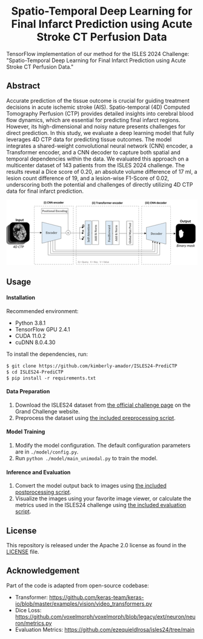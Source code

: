 

<div align="center">

# Spatio-Temporal Deep Learning for Final Infarct Prediction using Acute Stroke CT Perfusion Data

  
</div>

TensorFlow implementation of our method for the ISLES 2024 Challenge: "Spatio-Temporal Deep Learning for Final Infarct Prediction using Acute Stroke CT Perfusion Data."

## Abstract
Accurate prediction of the tissue outcome is crucial for guiding treatment decisions in acute ischemic stroke (AIS). Spatio-temporal (4D) Computed Tomography Perfusion (CTP) provides detailed insights into cerebral blood flow dynamics, which are essential for predicting final infarct regions. However, its high-dimensional and noisy nature presents challenges for direct prediction. In this study, we evaluate a deep learning model that fully leverages 4D CTP data for predicting tissue outcomes. The model integrates a shared-weight convolutional neural network (CNN) encoder, a Transformer encoder, and a CNN decoder to capture both spatial and temporal dependencies within the data. We evaluated this approach on a multicenter dataset of 143 patients from the ISLES 2024 challenge. The results reveal a Dice score of 0.20, an absolute volume difference of 17 ml, a lesion count difference of 19, and a lesion-wise F1-Score of 0.02, underscoring both the potential and challenges of directly utilizing 4D CTP data for final infarct prediction.

<p align="center">
<img src="https://github.com/kimberly-amador/ISLES24-PrediCTP/blob/main/figures/model_architecture.png" width="750">
</p>


## Usage

#### Installation

Recommended environment:

- Python 3.8.1
- TensorFlow GPU 2.4.1
- CUDA 11.0.2 
- cuDNN 8.0.4.30

To install the dependencies, run:

```shell
$ git clone https://github.com/kimberly-amador/ISLES24-PrediCTP
$ cd ISLES24-PrediCTP
$ pip install -r requirements.txt
```

#### Data Preparation
1. Download the ISLES24 dataset from [the official challenge page](https://isles-24.grand-challenge.org/dataset/) on the Grand Challenge website.
2. Preprocess the dataset using [the included preprocessing script](python/data_processing/preproc.py).

#### Model Training

1. Modify the model configuration. The default configuration parameters are in `./model/config.py`.
2. Run `python ./model/main_unimodal.py` to train the model.

#### Inference and Evaluation
1. Convert the model output back to images using [the included postprocessing script](python/data_processing/postproc.py).
2. Visualize the images using your favorite image viewer, or calculate the metrics used in the ISLES24 challenge using [the included evaluation script](python/evaluation/evaluate_challenge_metrics.py).

## License

This repository is released under the Apache 2.0 license as found in the [LICENSE](LICENSE) file.

## Acknowledgement
Part of the code is adapted from open-source codebase:
* Transformer: https://github.com/keras-team/keras-io/blob/master/examples/vision/video_transformers.py
* Dice Loss: https://github.com/voxelmorph/voxelmorph/blob/legacy/ext/neuron/neuron/metrics.py
* Evaluation Metrics: https://github.com/ezequieldlrosa/isles24/tree/main
